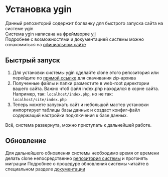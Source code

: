 Установка ygin
==============

Данный репозиторий содержит болванку для быстрого запуска сайта на системе ygin  
Система ygin написана на фреймворке [yii](http://www.yiiframework.com/)  
Подробнее с возможностями и документацией системы можно ознакомиться на [официальном сайте](http://ygin.ru)

Быстрый запуск
--------------

1. Для установки системы ygin сделайте clone этого репозитория или перейдите по [прямой ссылке](https://github.com/ygin-system/ygin-install/archive/master.zip) для скачивания zip-архива
2. Полученные файлы и папки разместите в web-root директории вашего сайта. Важно чтоб файл index.php находился в корне сайта. Например, так: `localhost/index.php`, но не так: `localhost/site/index.php`
3. Теперь можете запускать сайт и небольшой мастер установки импортирует таблицы базы данных и создаст конфиг-файл содержащий настройки подключения к базе данных.

Всё, система развернута, можно приступать к дальнейшей работе.

Обновление
----------

Для дальнейшего обновления системы необходимо время от времени делать clone непосредственно [репозитория системы](https://github.com/ygin-system/ygin) и прогонять миграции
Подробнее о процедуре обновления системы читайте в специальном разделе [документации](http://ygin.ru)
